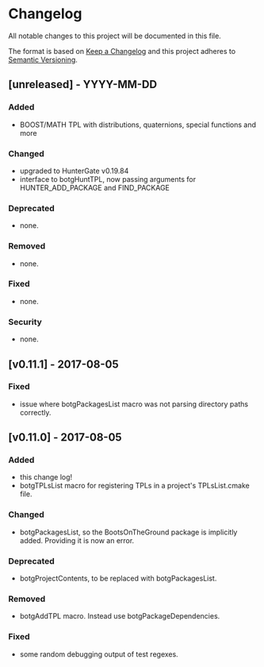 # Changelog
All notable changes to this project will be documented in this file.

The format is based on [Keep a Changelog](http://keepachangelog.com/en/1.0.0/)
and this project adheres to [Semantic Versioning](http://semver.org/spec/v2.0.0.html).


## [unreleased] - YYYY-MM-DD

### Added
- BOOST/MATH TPL with distributions, quaternions, special functions and more

### Changed
- upgraded to HunterGate v0.19.84
- interface to botgHuntTPL, now passing arguments for HUNTER_ADD_PACKAGE and FIND_PACKAGE

### Deprecated
- none.

### Removed
- none.

### Fixed
- none.

### Security
- none.


## [v0.11.1] - 2017-08-05

### Fixed
- issue where botgPackagesList macro was not parsing directory paths correctly.


## [v0.11.0] - 2017-08-05

### Added
- this change log!
- botgTPLsList macro for registering TPLs in a project's TPLsList.cmake file.

### Changed
- botgPackagesList, so the BootsOnTheGround package is implicitly added.
  Providing it is now an error.

### Deprecated
- botgProjectContents, to be replaced with botgPackagesList.

### Removed
- botgAddTPL macro. Instead use botgPackageDependencies.

### Fixed
- some random debugging output of test regexes.

